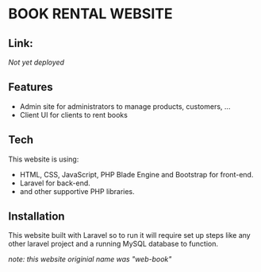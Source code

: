 # BOOK RENTAL WEBSITE

## Link:
*Not yet deployed*

## Features

- Admin site for administrators to manage products, customers, ...
- Client UI for clients to rent books

## Tech
This website is using:
- HTML, CSS, JavaScript, PHP Blade Engine and Bootstrap for front-end.
- Laravel for back-end.
- and other supportive PHP libraries.

## Installation
This website built with Laravel so to run it will require set up steps like any other laravel project and a running MySQL database to function.

*note: this website originial name was "web-book"*
